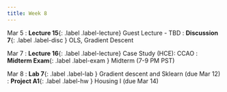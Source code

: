 ```yaml
---
title: Week 8
---
```


Mar 5
: **Lecture 15**{: .label .label-lecture} Guest Lecture - TBD
: **Discussion 7**{: .label .label-disc } OLS, Gradient Descent

Mar 7
: **Lecture 16**{: .label .label-lecture} Case Study (HCE): CCAO
: **Midterm Exam**{: .label .label-exam } Midterm (7-9 PM PST)

Mar 8
: **Lab 7**{: .label .label-lab }  Gradient descent and Sklearn (due Mar 12)
: **Project A1**{: .label .label-hw } Housing I (due Mar 14)